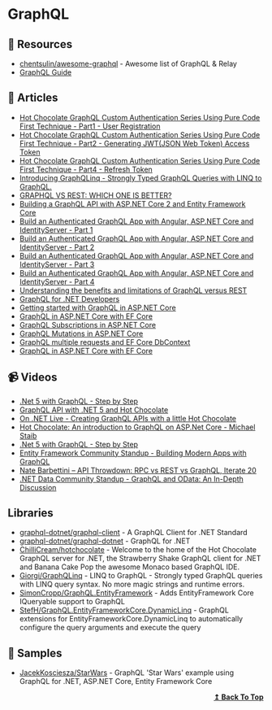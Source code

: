 # GraphQL

## 📘 Resources
- [chentsulin/awesome-graphql](https://github.com/chentsulin/awesome-graphql) - Awesome list of GraphQL & Relay
- [GraphQL Guide](https://blog.graphql.guide)
## 📝 Articles

- [Hot Chocolate GraphQL Custom Authentication Series Using Pure Code First Technique - Part1 - User Registration](https://www.learmoreseekmore.com/2021/03/part1-hotchocolate-graphql-custom-authentication-series-using-pure-code-first-technique-user-registration.html)
- [Hot Chocolate GraphQL Custom Authentication Series Using Pure Code First Technique - Part2 - Generating JWT(JSON Web Token) Access Token](https://www.learmoreseekmore.com/2021/03/part-2-hotchocolate-graphql-custom-authentication-series-using-purecodefirst-generating-jwt-access-token.html)
- [Hot Chocolate GraphQL Custom Authentication Series Using Pure Code First Technique - Part4 - Refresh Token](https://www.learmoreseekmore.com/2021/03/part4-hotchocolate-graphql-custom-authentication-series-using-purecodefirst-refresh-token.html)
- [Introducing GraphQLinq - Strongly Typed GraphQL Queries with LINQ to GraphQL.](https://www.giorgi.dev/dotnet/introducing-graphqlinq-strongly-typed-graphql-queries-with-linq-to-graphql/)
- [GRAPHQL VS REST: WHICH ONE IS BETTER?](https://www.imaginarycloud.com/blog/graphql-vs-rest/)
- [Building a GraphQL API with ASP.NET Core 2 and Entity Framework Core](https://fullstackmark.com/post/17/building-a-graphql-api-with-aspnet-core-2-and-entity-framework-core)
- [Build an Authenticated GraphQL App with Angular, ASP.NET Core and IdentityServer - Part 1](https://fullstackmark.com/post/22/build-an-authenticated-graphql-app-with-angular-aspnet-core-and-identityserver-part-1)
- [Build an Authenticated GraphQL App with Angular, ASP.NET Core and IdentityServer - Part 2](https://fullstackmark.com/post/23/build-an-authenticated-graphql-app-with-angular-aspnet-core-and-identityserver-part-2)
- [Build an Authenticated GraphQL App with Angular, ASP.NET Core and IdentityServer - Part 3](https://fullstackmark.com/post/24/build-an-authenticated-graphql-app-with-angular-aspnet-core-and-identityserver-part-3)
- [Build an Authenticated GraphQL App with Angular, ASP.NET Core and IdentityServer - Part 4](https://fullstackmark.com/post/25/build-an-authenticated-graphql-app-with-angular-aspnet-core-and-identityserver-part-4)
- [Understanding the benefits and limitations of GraphQL versus REST](https://blog.mia-platform.eu/en/understanding-the-benefits-and-limitations-of-graphql-versus-rest-api)
- [GraphQL for .NET Developers](https://blog.jeremylikness.com/blog/graphql-for-dotnet-developers/)
- [Getting started with GraphQL in ASP.NET Core](https://dotnetthoughts.net/getting-started-with-graphql-aspnetcore/)
- [GraphQL in ASP.NET Core with EF Core](https://dotnetthoughts.net/graphql-in-aspnetcore-with-efcore/)
- [GraphQL Subscriptions in ASP.NET Core](https://dotnetthoughts.net/graphql-subscription-in-aspnetcore/)
- [GraphQL Mutations in ASP.NET Core](https://dotnetthoughts.net/graphql-mutations-in-aspnetcore/)
- [GraphQL multiple requests and EF Core DbContext](https://dotnetthoughts.net/graphql-multiple-operations-and-efcore/)
- [GraphQL in ASP.NET Core with EF Core](https://dotnetthoughts.net/graphql-in-aspnetcore-with-efcore/)
## 📹 Videos
- [.Net 5 with GraphQL - Step by Step](https://www.youtube.com/watch?v=IoLtrxw98So&t=2623s)
- [GraphQL API with .NET 5 and Hot Chocolate](https://www.youtube.com/watch?v=HuN94qNwQmM)
- [On .NET Live - Creating GraphQL APIs with a little Hot Chocolate](https://www.youtube.com/watch?v=LfPc0sitoR4)
- [Hot Chocolate: An introduction to GraphQL on ASP.Net Core - Michael Staib](https://www.youtube.com/watch?v=x7oYYLgZgtY)
- [.Net 5 with GraphQL - Step by Step](https://www.youtube.com/watch?v=IoLtrxw98So)
- [Entity Framework Community Standup - Building Modern Apps with GraphQL](https://www.youtube.com/watch?v=4k3WzW2ZdXs)
- [Nate Barbettini – API Throwdown: RPC vs REST vs GraphQL, Iterate 20](https://www.youtube.com/watch?v=IvsANO0qZEg)
- [.NET Data Community Standup - GraphQL and OData: An In-Depth Discussion](https://www.youtube.com/watch?v=t7nkdORzed4)
## Libraries
- [graphql-dotnet/graphql-client](https://github.com/graphql-dotnet/graphql-client) - A GraphQL Client for .NET Standard
- [graphql-dotnet/graphql-dotnet](https://github.com/graphql-dotnet/graphql-dotnet) - GraphQL for .NET
- [ChilliCream/hotchocolate](https://github.com/ChilliCream/hotchocolate) - Welcome to the home of the Hot Chocolate GraphQL server for .NET, the Strawberry Shake GraphQL client for .NET and Banana Cake Pop the awesome Monaco based GraphQL IDE.
- [Giorgi/GraphQLinq](https://github.com/Giorgi/GraphQLinq/) - LINQ to GraphQL - Strongly typed GraphQL queries with LINQ query syntax. No more magic strings and runtime errors.
- [SimonCropp/GraphQL.EntityFramework](https://github.com/SimonCropp/GraphQL.EntityFramework) - Adds EntityFramework Core IQueryable support to GraphQL
- [StefH/GraphQL.EntityFrameworkCore.DynamicLinq](https://github.com/StefH/GraphQL.EntityFrameworkCore.DynamicLinq) - GraphQL extensions for EntityFrameworkCore.DynamicLinq to automatically configure the query arguments and execute the query
## 🚀 Samples

- [JacekKosciesza/StarWars](https://github.com/JacekKosciesza/StarWars) - GraphQL 'Star Wars' example using GraphQL for .NET, ASP.NET Core, Entity Framework Core

<div align="right">
  <b><a href="#contents">↥ Back To Top</a></b>
</div>
